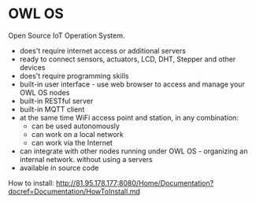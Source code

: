 

# OWL OS
Open Source IoT Operation System.
- does't require internet access or additional servers
- ready to connect sensors, actuators, LCD, DHT, Stepper and other devices
- does't require programming skills
- built-in user interface - use web browser to access and manage your OWL OS nodes
- built-in RESTful server
- built-in MQTT client
- at the same time WiFi access point and station, in any combination: 
	- can be used autonomously
	- can work on a local network
	- can work via the Internet 
- can integrate with other nodes running under OWL OS - organizing an internal network. without using a servers
- available in source code 

How to install:
http://81.95.178.177:8080/Home/Documentation?docref=Documentation/HowToInstall.md

